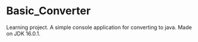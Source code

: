 # Basic_Converter
Learning project.
A simple console application for converting to java.
Made on JDK 16.0.1.
